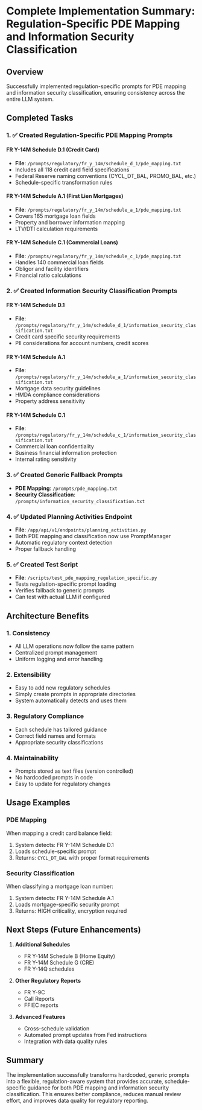# Complete Implementation Summary: Regulation-Specific PDE Mapping and Information Security Classification

## Overview
Successfully implemented regulation-specific prompts for PDE mapping and information security classification, ensuring consistency across the entire LLM system.

## Completed Tasks

### 1. ✅ Created Regulation-Specific PDE Mapping Prompts

#### FR Y-14M Schedule D.1 (Credit Card)
- **File**: `/prompts/regulatory/fr_y_14m/schedule_d_1/pde_mapping.txt`
- Includes all 118 credit card field specifications
- Federal Reserve naming conventions (CYCL_DT_BAL, PROMO_BAL, etc.)
- Schedule-specific transformation rules

#### FR Y-14M Schedule A.1 (First Lien Mortgages)
- **File**: `/prompts/regulatory/fr_y_14m/schedule_a_1/pde_mapping.txt`
- Covers 165 mortgage loan fields
- Property and borrower information mapping
- LTV/DTI calculation requirements

#### FR Y-14M Schedule C.1 (Commercial Loans)
- **File**: `/prompts/regulatory/fr_y_14m/schedule_c_1/pde_mapping.txt`
- Handles 140 commercial loan fields
- Obligor and facility identifiers
- Financial ratio calculations

### 2. ✅ Created Information Security Classification Prompts

#### FR Y-14M Schedule D.1
- **File**: `/prompts/regulatory/fr_y_14m/schedule_d_1/information_security_classification.txt`
- Credit card specific security requirements
- PII considerations for account numbers, credit scores

#### FR Y-14M Schedule A.1
- **File**: `/prompts/regulatory/fr_y_14m/schedule_a_1/information_security_classification.txt`
- Mortgage data security guidelines
- HMDA compliance considerations
- Property address sensitivity

#### FR Y-14M Schedule C.1
- **File**: `/prompts/regulatory/fr_y_14m/schedule_c_1/information_security_classification.txt`
- Commercial loan confidentiality
- Business financial information protection
- Internal rating sensitivity

### 3. ✅ Created Generic Fallback Prompts
- **PDE Mapping**: `/prompts/pde_mapping.txt`
- **Security Classification**: `/prompts/information_security_classification.txt`

### 4. ✅ Updated Planning Activities Endpoint
- **File**: `/app/api/v1/endpoints/planning_activities.py`
- Both PDE mapping and classification now use PromptManager
- Automatic regulatory context detection
- Proper fallback handling

### 5. ✅ Created Test Script
- **File**: `/scripts/test_pde_mapping_regulation_specific.py`
- Tests regulation-specific prompt loading
- Verifies fallback to generic prompts
- Can test with actual LLM if configured

## Architecture Benefits

### 1. **Consistency**
- All LLM operations now follow the same pattern
- Centralized prompt management
- Uniform logging and error handling

### 2. **Extensibility**
- Easy to add new regulatory schedules
- Simply create prompts in appropriate directories
- System automatically detects and uses them

### 3. **Regulatory Compliance**
- Each schedule has tailored guidance
- Correct field names and formats
- Appropriate security classifications

### 4. **Maintainability**
- Prompts stored as text files (version controlled)
- No hardcoded prompts in code
- Easy to update for regulatory changes

## Usage Examples

### PDE Mapping
When mapping a credit card balance field:
1. System detects: FR Y-14M Schedule D.1
2. Loads schedule-specific prompt
3. Returns: `CYCL_DT_BAL` with proper format requirements

### Security Classification
When classifying a mortgage loan number:
1. System detects: FR Y-14M Schedule A.1
2. Loads mortgage-specific security prompt
3. Returns: HIGH criticality, encryption required

## Next Steps (Future Enhancements)

1. **Additional Schedules**
   - FR Y-14M Schedule B (Home Equity)
   - FR Y-14M Schedule G (CRE)
   - FR Y-14Q schedules

2. **Other Regulatory Reports**
   - FR Y-9C
   - Call Reports
   - FFIEC reports

3. **Advanced Features**
   - Cross-schedule validation
   - Automated prompt updates from Fed instructions
   - Integration with data quality rules

## Summary

The implementation successfully transforms hardcoded, generic prompts into a flexible, regulation-aware system that provides accurate, schedule-specific guidance for both PDE mapping and information security classification. This ensures better compliance, reduces manual review effort, and improves data quality for regulatory reporting.